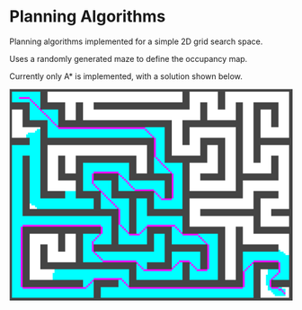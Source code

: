 # Planning Algorithms

Planning algorithms implemented for a simple 2D grid search space.

Uses a randomly generated maze to define the occupancy map.

Currently only A* is implemented, with a solution shown below.

![a star solution](a_star.png)
